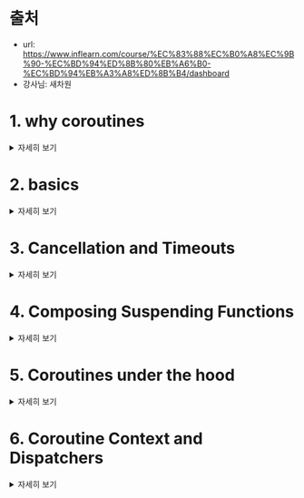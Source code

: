 
# 출처
- url: https://www.inflearn.com/course/%EC%83%88%EC%B0%A8%EC%9B%90-%EC%BD%94%ED%8B%80%EB%A6%B0-%EC%BD%94%EB%A3%A8%ED%8B%B4/dashboard
- 강사님: 새차원

# 1. why coroutines

<details><summary> 자세히 보기 </summary>

### Coroutine
- 코루틴(coroutine)은 루틴의 일종
- 협동 루틴이라 할 수 있다
- 코루틴의 "Co"는 with 또는 together를 뜻한다.

- 코루틴은 이전에 자신의 실행이 마지막으로 **중단**되었던 지점 다음의 장소에서 실행을 **재개**한다
![image](https://user-images.githubusercontent.com/28394879/146778353-0cb4f22d-8216-473a-a43b-e00807d7434f.png)

- 코루틴은 협력작업, 예외, 이벤트 루프, 반복자, 무한 목록 및 파이프와 같은 친숙한 프로그램 구성 요소를 구현하는데 적합하다



</details>


# 2. basics

<details><summary> 자세히 보기 </summary>

</details>


# 3. Cancellation and Timeouts

<details><summary> 자세히 보기 </summary>

</details>


# 4. Composing Suspending Functions

<details><summary> 자세히 보기 </summary>

</details>


# 5. Coroutines under the hood

<details><summary> 자세히 보기 </summary>

</details>


# 6. Coroutine Context and Dispatchers

<details><summary> 자세히 보기 </summary>

</details>